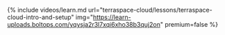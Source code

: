 {% include videos/learn.md
     url="terraspace-cloud/lessons/terraspace-cloud-intro-and-setup"
     img="https://learn-uploads.boltops.com/yqysja2r3l7xqi6xho38b3quj2on"
     premium=false %}
